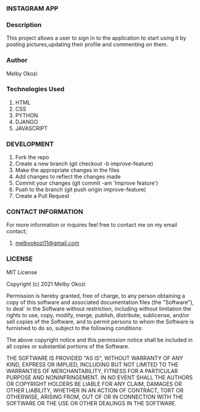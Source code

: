 ### INSTAGRAM APP

### Description
This project allows a user to sign in to the application to start using it by posting pictures,updating their profile and commenting on them.

### Author
Melby Okozi

### Technologies Used
1. HTML
2. CSS
3. PYTHON
4. DJANGO
5. JAVASCRIPT

### DEVELOPMENT
1. Fork the repo
2. Create a new branch (git checkout -b improve-feature)
3. Make the appropriate changes in the files
4. Add changes to reflect the changes made
5. Commit your changes (git commit -am 'Improve feature')
6. Push to the branch (git push origin improve-feature)
7. Create a Pull Request

### CONTACT INFORMATION
For more information or inquires feel free to contact me on my email contact; 
1. melbyokozi11@gmail.com

### LICENSE
MIT License

Copyright (c) 2021 Melby Okozi

 Permission is hereby granted, free of charge, to any person obtaining a copy of this software and associated documentation files (the "Software"), to deal`
in the Software without restriction, including without limitation the rights to use, copy, modify, merge, publish, distribute, sublicense, and/or sell copies of the Software, and to permit persons to whom the Software is furnished to do so, subject to the following conditions:

The above copyright notice and this permission notice shall be included in all copies or substantial portions of the Software.

THE SOFTWARE IS PROVIDED "AS IS", WITHOUT WARRANTY OF ANY KIND, EXPRESS OR IMPLIED, INCLUDING BUT NOT LIMITED TO THE WARRANTIES OF MERCHANTABILITY, FITNESS FOR A PARTICULAR PURPOSE AND NONINFRINGEMENT. IN NO EVENT SHALL THE AUTHORS OR COPYRIGHT HOLDERS BE LIABLE FOR ANY CLAIM, DAMAGES OR OTHER LIABILITY, WHETHER IN AN ACTION OF CONTRACT, TORT OR OTHERWISE, ARISING FROM, OUT OF OR IN CONNECTION WITH THE SOFTWARE OR THE USE OR OTHER DEALINGS IN THE SOFTWARE.